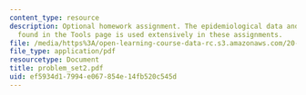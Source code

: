 ```yaml
---
content_type: resource
description: Optional homework assignment. The epidemiological data and analysis program
  found in the Tools page is used extensively in these assignments.
file: /media/https%3A/open-learning-course-data-rc.s3.amazonaws.com/20-102-macroepidemiology-be-102-spring-2005/ef5934d17994e067854e14fb520c545d_problem_set2.pdf
file_type: application/pdf
resourcetype: Document
title: problem_set2.pdf
uid: ef5934d1-7994-e067-854e-14fb520c545d
---
```

